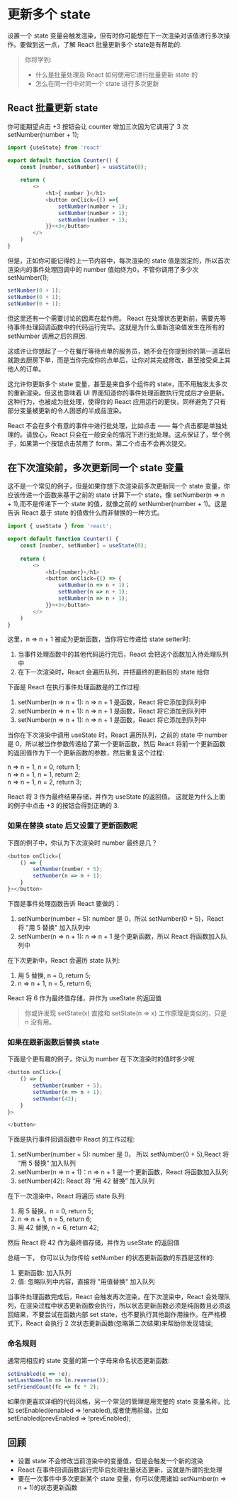 # 更新多个 state

设置一个 state 变量会触发渲染，但有时你可能想在下一次渲染对该值进行多次操作。要做到这一点，了解 React 批量更新多个 state是有帮助的.

> 你将学到:
> - 什么是批量处理及 React 如何使用它进行批量更新 state 的
> - 怎么在同一行中对同一个 state 进行多次更新

## React 批量更新 state

你可能期望点击 +3 按钮会让 counter 增加三次因为它调用了 3 次 setNumber(number + 1);

```javascript
import {useState} from 'react'

export default function Counter() {
	const [number, setNumber] = useState(0);
	
	return (
		<>
			<h1>{ number }</h1>
			<button onClick={() =>{
				setNumber(number + 1);
				setNumber(number + 1);
				setNumber(number + 1);
			}}>+3</button>
		</>
	)
}
```

但是，正如你可能记得的上一节内容中，每次渲染的 state 值是固定的，所以首次渲染内的事件处理回调中的 number 值始终为0，不管你调用了多少次 setNumber(1);

```javascript
setNumber(0 + 1);
setNumber(0 + 1);
setNumber(0 + 1);
```

但这里还有一个需要讨论的因素在起作用。 React 在处理状态更新前，需要先等待事件处理回调函数中的代码运行完毕。这就是为什么重新渲染值发生在所有的 setNumber 调用之后的原因.  

这或许让你想起了一个在餐厅等待点单的服务员，她不会在你提到你的第一道菜后就跑去厨房下单，而是当你完成你的点单后，让你对其完成修改，甚至接受桌上其他人的订单。  

这允许你更新多个 state 变量，甚至是来自多个组件的 state，而不用触发太多次的重新渲染。但这也意味着 UI 界面知道你的事件处理函数执行完成后才会更新。这种行为，也被成为批处理，使得你的 React 应用运行的更快，同样避免了只有部分变量被更新的令人困惑的半成品渲染。  

React 不会在多个有意的事件中进行批处理，比如点击 —— 每个点击都是单独处理的。请放心，React 只会在一般安全的情况下进行批处理。这点保证了，举个例子，如果第一个按钮点击禁用了 form，第二个点击不会再次提交。

## 在下次渲染前，多次更新同一个 state 变量

这不是一个常见的例子，但是如果你想下次渲染前多次更新同一个 state 变量，你应该传递一个函数来基于之前的 state 计算下一个 state，像 setNumber(n => n + 1),而不是传递下一个 state 的值，就像之前的 setNumber(number + 1)。这是告诉 React 基于 state 的值做什么而非替换的一种方式。  

```javascript
import { useState } from 'react';

export default function Counter() {
	const [number, setNumber] = useState(0);
	
	return (
		<>
			<h1>{number}</h1>
			<button onClick={() => {
				setNumber(n => n + 1)；
				setNumber(n => n + 1);
				setNumber(n => n + 1);
			}}>+3</button>
		</>
	)
}
```

这里，n => n + 1 被成为更新函数，当你将它传递给 state setter时: 

1. 当事件处理函数中的其他代码运行完后，React 会把这个函数加入待处理队列中
2. 在下一次渲染时，React 会遍历队列，并把最终的更新后的 state 给你

下面是 React 在执行事件处理函数是的工作过程:

1. setNumber(n => n + 1): n => n + 1 是函数，React 将它添加到队列中
2. setNumber(n => n + 1): n => n + 1 是函数，React 将它添加到队列中
3. setNumber(n => n + 1): n => n + 1 是函数，React 将它添加到队列中

当你在下次渲染中调用 useState 时，React 遍历队列，之前的 state 中 number 是 0，所以被当作参数传递给了第一个更新函数，然后 React 将前一个更新函数的返回值作为下一个更新函数的参数，然后重复这个过程: 

n => n + 1, n = 0, return 1;  
n => n + 1, n = 1, return 2;  
n => n + 1, n = 2, return 3;  

React 将 3 作为最终结果存储，并作为 useState 的返回值。 
这就是为什么上面的例子中点击 +3 的按钮会得到正确的 3.

### 如果在替换 state 后又设置了更新函数呢

下面的例子中，你认为下次渲染时 number 最终是几？

```javascript
<button onClick={
	() => {
		setNumber(number + 5);
		setNumber(n => n + 1);
	}
}></button>
```

下面是事件处理函数告诉 React 要做的：

1. setNumber(number + 5): number 是 0，所以 setNumber(0 + 5)，React 将 "用 5 替换" 加入队列中
2. setNumber(n => n + 1): n => n + 1 是个更新函数，所以 React 将函数加入队列中

在下次更新中，React 会遍历 state 队列:

1. 用 5 替换, n = 0, return 5;
2. n => n + 1, n = 5, return 6;

React 将 6 作为最终值存储，并作为 useState 的返回值

> 你或许发现 setState(x) 直接和 setState(n => x) 工作原理是类似的，只是 n 没有用。

### 如果在跟新函数后替换 state

下面是个更有趣的例子，你认为 number 在下次渲染时的值时多少呢

```javascript
<button onClick={
	() => {
		setNumber(number + 5);
		setNumber(n => n + 1);
		setNumber(42);
	}
}>

</button>
```

下面是执行事件回调函数中 React 的工作过程:

1. setNumber(number + 5): number 是 0， 所以 setNumber(0 + 5),React 将 “用 5 替换” 加入队列
2. setNumber(n => n + 1)：n => n + 1 是一个更新函数，React 将函数加入队列
3. setNumber(42): React 将 “用 42 替换” 加入队列

在下一次渲染中，React 将遍历 state 队列:

1. 用 5 替换，n = 0, return 5;
2. n => n + 1, n = 5, return 6;
3. 用 42 替换, n = 6, return 42;

然后 React 将 42 作为最终值存储，并作为 useState 的返回值  

总结一下， 你可以认为你传给 setNumber 的状态更新函数的东西是这样的:

1. 更新函数: 加入队列
2. 值: 忽略队列中内容，直接将 "用值替换" 加入队列

当事件处理函数完成后，React 会触发再次渲染，在下次渲染中，React 会处理队列，在渲染过程中状态更新函数会执行，所以状态更新函数必须是纯函数且必须返回结果，不要尝试在函数内部 set state，也不要执行其他副作用操作。在严格模式下，React 会执行 2 次状态更新函数(忽略第二次结果)来帮助你发现错误;

### 命名规则

通常用相应的 state 变量的第一个字母来命名状态更新函数:

```javascript
setEnabled(e => !e);
setLastName(ln => ln.reverse());
setFriendCount(fc => fc * 2);
```

如果你更喜欢详细的代码风格，另一个常见的管理是用完整的 state 变量名称，比如 setEnabled(enabled => !enabled),或者使用前缀，比如 setEnabled(prevEnabled => !prevEnabled);

## 回顾

- 设置 state 不会修改当前渲染中的变量值，但是会触发一个新的渲染
- React 在事件回调函数运行完毕后处理批量状态更新，这就是所谓的批处理
- 要在一次事件中多次更新某个 state 变量，你可以使用诸如 setNumber(n => n + 1)的状态更新函数
